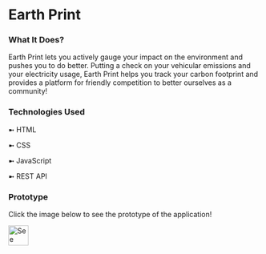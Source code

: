# Earth Print 

### What It Does?

Earth Print lets you actively gauge your impact on the environment and pushes you to do better. Putting a check on your vehicular emissions and your electricity usage, Earth Print helps you track your carbon footprint and provides a platform for friendly competition to better ourselves as a community!

### Technologies Used

➼ HTML

➼ CSS

➼ JavaScript

➼ REST API


### Prototype

Click the image below to see the prototype of the application!

[<img src="https://raw.githubusercontent.com/hussaino03/Earth-Print/main/Earth Print Logo.png" height="40em" align="center" alt="See Prototype!" title="See Prototype!"/>](https://www.figma.com/proto/KOmGYDBx2YGms8wpNvomse/carbon-calculator-project?node-id=46%3A0&scaling=scale-down&page-id=0%3A1)



